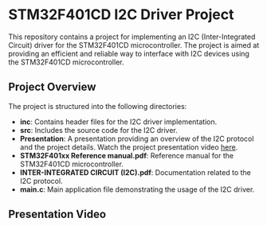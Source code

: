 # STM32F401CD I2C Driver Project

This repository contains a project for implementing an I2C (Inter-Integrated Circuit) driver for the STM32F401CD microcontroller. The project is aimed at providing an efficient and reliable way to interface with I2C devices using the STM32F401CD microcontroller.

## Project Overview

The project is structured into the following directories:

- **inc**: Contains header files for the I2C driver implementation.
- **src**: Includes the source code for the I2C driver.
- **Presentation**: A presentation providing an overview of the I2C protocol and the project details.
Watch the project presentation video [here](https://drive.google.com/drive/u/0/folders/1DnuolwINRnWAq0GdL3hvUC3xwWeP3Zl5).
- **STM32F401xx Reference manual.pdf**: Reference manual for the STM32F401CD microcontroller.
- **INTER-INTEGRATED CIRCUIT (I2C).pdf**: Documentation related to the I2C protocol.
- **main.c**: Main application file demonstrating the usage of the I2C driver.

## Presentation Video


